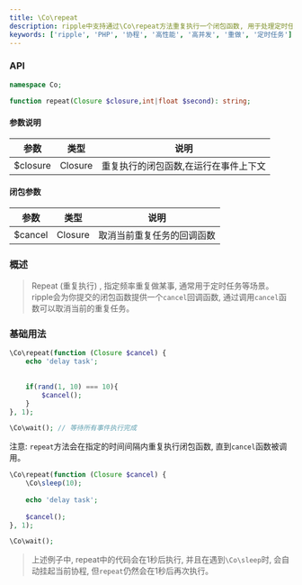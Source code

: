 ```yaml
---
title: \Co\repeat
description: ripple中支持通过\Co\repeat方法重复执行一个闭包函数, 用于处理定时任务等场景。ripple会为你提交的闭包函数提供一个`cancel`回调函数, 通过调用`cancel`函数可以取消当前的重复任务。
keywords: ['ripple', 'PHP', '协程', '高性能', '高并发', '重做', '定时任务']
---
```


### API

```php
namespace Co;

function repeat(Closure $closure,int|float $second): string;
```

#### 参数说明

| 参数       | 类型      | 说明                  |
|----------|---------|---------------------|
| $closure | Closure | 重复执行的闭包函数,在运行在事件上下文 |

#### 闭包参数

| 参数      | 类型      | 说明            |
|---------|---------|---------------|
| $cancel | Closure | 取消当前重复任务的回调函数 |

### 概述

> Repeat (重复执行) , 指定频率重复做某事, 通常用于定时任务等场景。
> ripple会为你提交的闭包函数提供一个`cancel`回调函数, 通过调用`cancel`函数可以取消当前的重复任务。

### 基础用法

```php
\Co\repeat(function (Closure $cancel) {
    echo 'delay task';
    
    
    if(rand(1, 10) === 10){
        $cancel();
    }
}, 1);

\Co\wait(); // 等待所有事件执行完成
```

注意: `repeat`方法会在指定的时间间隔内重复执行闭包函数, 直到`cancel`函数被调用。

```php
\Co\repeat(function (Closure $cancel) {
    \Co\sleep(10);
    
    echo 'delay task';
    
    $cancel();
}, 1);

\Co\wait();
```

> 上述例子中, repeat中的代码会在1秒后执行, 并且在遇到`\Co\sleep`时, 会自动挂起当前协程, 但`repeat`仍然会在1秒后再次执行。
